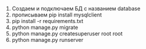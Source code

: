 1. Создаем и подключаем БД с названием database
2. прописываем pip install mysqlclient
3. pip install -r requirements.txt
4. python manage.py migrate
5. python manage.py createsuperuser root root
6. python manage.py runserver
